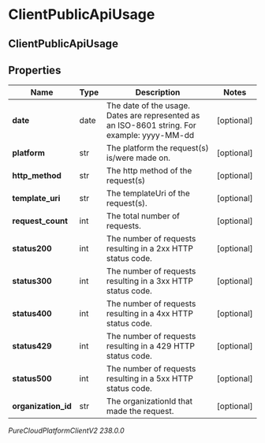 # ClientPublicApiUsage

## ClientPublicApiUsage

## Properties

|Name | Type | Description | Notes|
|------------ | ------------- | ------------- | -------------|
| **date** | date | The date of the usage. Dates are represented as an ISO-8601 string. For example: yyyy-MM-dd | [optional] |
| **platform** | str | The platform the request(s) is/were made on. | [optional] |
| **http_method** | str | The http method of the request(s) | [optional] |
| **template_uri** | str | The templateUri of the request(s). | [optional] |
| **request_count** | int | The total number of requests. | [optional] |
| **status200** | int | The number of requests resulting in a 2xx HTTP status code. | [optional] |
| **status300** | int | The number of requests resulting in a 3xx HTTP status code. | [optional] |
| **status400** | int | The number of requests resulting in a 4xx HTTP status code. | [optional] |
| **status429** | int | The number of requests resulting in a 429 HTTP status code. | [optional] |
| **status500** | int | The number of requests resulting in a 5xx HTTP status code. | [optional] |
| **organization_id** | str | The organizationId that made the request. | [optional] |



_PureCloudPlatformClientV2 238.0.0_
